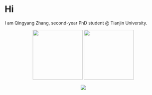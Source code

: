 # Hi

I am Qingyang Zhang, second-year PhD student @ Tianjin University.

<p align="center">
  <img height="160px" src="https://github-readme-stats-sigma-five.vercel.app/api?username=QingyangZhang&show_icons=true&count_private=true&include_all_commits=true&theme=dracula" />
  <img height="160px" src="https://streak-stats.demolab.com/?user=QingyangZhang&show_icons=true&count_private=true&include_all_commits=true&theme=dracula" />
</p>

<p align="center">
  <img src="https://profile-counter.glitch.me/QingyangZhang/count.svg" />
</p>
